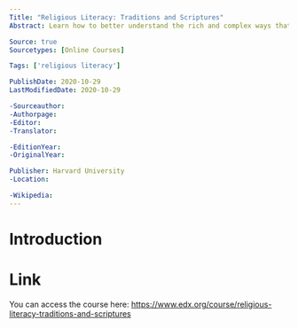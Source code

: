 ```yaml
---
Title: "Religious Literacy: Traditions and Scriptures"
Abstract: Learn how to better understand the rich and complex ways that religions function in historic and contemporary contexts.

Source: true
Sourcetypes: [Online Courses]

Tags: ['religious literacy']

PublishDate: 2020-10-29
LastModifiedDate: 2020-10-29

-Sourceauthor:
-Authorpage:
-Editor:
-Translator:

-EditionYear:
-OriginalYear:

Publisher: Harvard University
-Location:

-Wikipedia:
---
```

# Introduction

# Link
You can access the course here: https://www.edx.org/course/religious-literacy-traditions-and-scriptures
